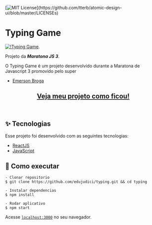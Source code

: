 [![MIT License](https://img.shields.io/apm/l/atomic-design-ui.svg?)](https://github.com/tterb/atomic-design-ui/blob/master/LICENSEs)

# Typing Game

[![!Typing Game](http://i3.ytimg.com/vi/cRFJZ80jxX4/maxresdefault.jpg)](https://www.youtube.com/watch?v=cRFJZ80jxX4).

Projeto da ***Maratona JS 3***.

O Typing Game é um projeto desenvolvido durante a Maratona de Javascript 3 promovido pelo super
- <a href="https://twitter.com/emersonbrogadev">Emerson Broga</a> <br>

<h2 align="center"><a href="https://typing-edujudici.vercel.app/" target="_blank">Veja meu projeto como ficou!</a></h2>
<br>

## ✨ Tecnologias

Esse projeto foi desenvolvido com as seguintes tecnologias:

- [ReactJS](https://reactjs.org)
- [JavaScript](https://developer.mozilla.org/pt-BR/docs/Web/JavaScript)

## 🚀 Como executar

    - Clonar repositorio
    $ git clone https://github.com/edujudici/typing.git && cd typing

    - Instalar dependencias
    $ npm install

    - Rodar aplicativo
    $ npm start

Acesse [`localhost:3000`](http://localhost:3000) no seu navegador.

  



  

